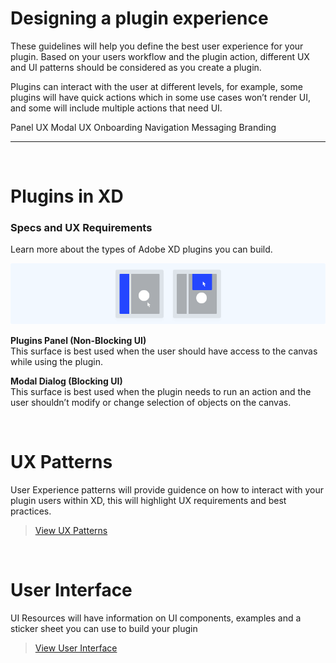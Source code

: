 # Designing a plugin experience

These guidelines will help you define the best user experience for your plugin. Based on your users workflow and the plugin action, different UX and UI patterns should be considered as you create a plugin.

Plugins can interact with the user at different levels, for example, some plugins will have quick actions which in some use cases won’t render UI, and some will include multiple actions that need UI. 

Panel UX
Modal UX
Onboarding
Navigation
Messaging
Branding

----------

 <br />
 
# Plugins in XD

### Specs and UX Requirements

Learn more about the types of Adobe XD plugins you can build.

![Panels and modals](ux-images/Design-xd-plugins-1.png)

**Plugins Panel (Non-Blocking UI)**  
This surface is best used when the user should have access to the canvas while using the plugin.

**Modal Dialog (Blocking UI)**  
This surface is best used when the plugin needs to run an action and the user shouldn’t modify or change selection of objects on the canvas.

 <br />

# UX Patterns

User Experience patterns will provide guidence on how to interact with your plugin users within XD, this will highlight UX requirements and best practices.

> [View UX Patterns](ux-patterns/index.md)

 <br />
 
# User Interface

UI Resources will have information on UI components, examples and a sticker sheet you can use to build your plugin 

> [View User Interface](user-interface/index.md)
